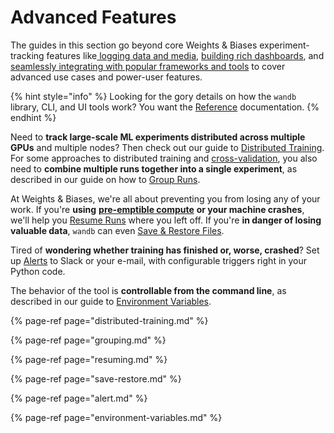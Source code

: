 # Advanced Features

The guides in this section go beyond core Weights & Biases experiment-tracking features like[ logging data and media](../log.md), [building rich dashboards](../app.md), and [seamlessly integrating with popular frameworks and tools](../../integrations/) to cover advanced use cases and power-user features.

{% hint style="info" %}
Looking for the gory details on how the `wandb` library, CLI, and UI tools work? You want the [Reference](../../../ref/) documentation.
{% endhint %}

Need to **track large-scale ML experiments distributed across multiple GPUs** and multiple nodes? Then check out our guide to [Distributed Training](distributed-training.md). For some approaches to distributed training and [cross-validation](https://github.com/wandb/examples/tree/master/examples/wandb-sweeps/sweeps-cross-validation), you also need to **combine multiple runs together into a single experiment**, as described in our guide on how to [Group Runs](grouping.md).

At Weights & Biases, we're all about preventing you from losing any of your work. If you're **using** [**pre-emptible compute**](https://cloud.google.com/preemptible-vms) **or your machine crashes**, we'll help you [Resume Runs](resuming.md) where you left off. If you're **in danger of losing valuable data**, `wandb` can even [Save & Restore Files](save-restore.md).

Tired of **wondering whether training has finished or, worse, crashed**? Set up [Alerts](alert.md) to Slack or your e-mail, with configurable triggers right in your Python code.

The behavior of the tool is **controllable from the command line**, as described in our guide to [Environment Variables](environment-variables.md).

{% page-ref page="distributed-training.md" %}

{% page-ref page="grouping.md" %}

{% page-ref page="resuming.md" %}

{% page-ref page="save-restore.md" %}

{% page-ref page="alert.md" %}

{% page-ref page="environment-variables.md" %}

